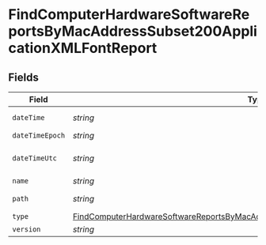 # FindComputerHardwareSoftwareReportsByMacAddressSubset200ApplicationXMLFontReport


## Fields

| Field                                                                                                                                                                                                   | Type                                                                                                                                                                                                    | Required                                                                                                                                                                                                | Description                                                                                                                                                                                             | Example                                                                                                                                                                                                 |
| ------------------------------------------------------------------------------------------------------------------------------------------------------------------------------------------------------- | ------------------------------------------------------------------------------------------------------------------------------------------------------------------------------------------------------- | ------------------------------------------------------------------------------------------------------------------------------------------------------------------------------------------------------- | ------------------------------------------------------------------------------------------------------------------------------------------------------------------------------------------------------- | ------------------------------------------------------------------------------------------------------------------------------------------------------------------------------------------------------- |
| `dateTime`                                                                                                                                                                                              | *string*                                                                                                                                                                                                | :heavy_minus_sign:                                                                                                                                                                                      | N/A                                                                                                                                                                                                     | 2017-07-07 18:37:04                                                                                                                                                                                     |
| `dateTimeEpoch`                                                                                                                                                                                         | *string*                                                                                                                                                                                                | :heavy_minus_sign:                                                                                                                                                                                      | N/A                                                                                                                                                                                                     | 1499470624555                                                                                                                                                                                           |
| `dateTimeUtc`                                                                                                                                                                                           | *string*                                                                                                                                                                                                | :heavy_minus_sign:                                                                                                                                                                                      | N/A                                                                                                                                                                                                     | 2017-07-07T18:37:04.555-0500                                                                                                                                                                            |
| `name`                                                                                                                                                                                                  | *string*                                                                                                                                                                                                | :heavy_minus_sign:                                                                                                                                                                                      | N/A                                                                                                                                                                                                     | Al Nile.ttc                                                                                                                                                                                             |
| `path`                                                                                                                                                                                                  | *string*                                                                                                                                                                                                | :heavy_minus_sign:                                                                                                                                                                                      | N/A                                                                                                                                                                                                     | /Library/Fonts/Al Nile.ttc                                                                                                                                                                              |
| `type`                                                                                                                                                                                                  | [FindComputerHardwareSoftwareReportsByMacAddressSubset200ApplicationXMLFontReportType](../../models/operations/findcomputerhardwaresoftwarereportsbymacaddresssubset200applicationxmlfontreporttype.md) | :heavy_minus_sign:                                                                                                                                                                                      | N/A                                                                                                                                                                                                     |                                                                                                                                                                                                         |
| `version`                                                                                                                                                                                               | *string*                                                                                                                                                                                                | :heavy_minus_sign:                                                                                                                                                                                      | N/A                                                                                                                                                                                                     | n/a                                                                                                                                                                                                     |